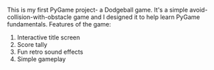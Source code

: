 This is my first PyGame project- a Dodgeball game. It's a simple avoid-collision-with-obstacle game and I designed it to help learn PyGame fundamentals.
Features of the game:
1. Interactive title screen 
2. Score tally
3. Fun retro sound effects
4. Simple gameplay